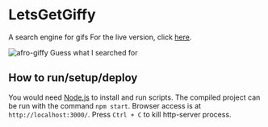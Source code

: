 # LetsGetGiffy
A search engine for gifs
For the live version, click [here](http://lets-get-giffy.herokuapp.com).  

![afro-giffy](https://user-images.githubusercontent.com/26418542/79052531-207d8880-7c05-11ea-9966-3a50e54f47e2.gif) 
Guess what I searched for

## How to run/setup/deploy
You would need [Node.js](https://nodejs.org) to install and run scripts.
The compiled project can be run with the command `npm start`. Browser access is at `http://localhost:3000/`. Press `Ctrl + C` to kill http-server process.
